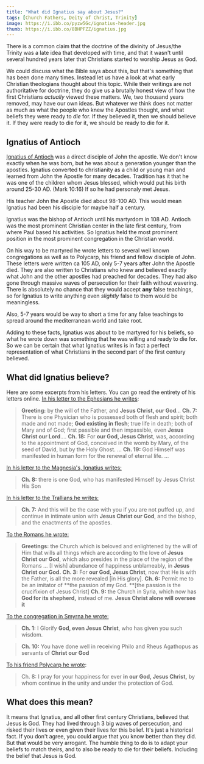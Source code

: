 ```yaml
---
title: "What did Ignatius say about Jesus?"
tags: [Church Fathers, Deity of Christ, Trinity]
image: https://i.ibb.co/pyzw5Gc/ignatius-header.jpg
thumb: https://i.ibb.co/8BHPFZZ/ignatius.jpg
---
```


There is a common claim that the doctrine of the divinity of Jesus/the Trinity was a late idea that developed with time, and that it wasn't until several hundred years later that Christians started to worship Jesus as God. 

We could discuss what the Bible says about this, but that's something that has been done many times. Instead let us have a look at what early Christian theologians thought about this topic. While their writings are not authoritative for doctrine, they do give us a brutally honest view of how the first Christians *actually* viewed these matters. We, two thousand years removed, may have our own ideas. But whatever *we* think does not matter as much as what the people who knew the Apostles thought, and what beliefs they were ready to *die* for. If they believed it, then we should believe it. If they were ready to die for it, we should be ready to die for it.

## Ignatius of Antioch

[Ignatius of Antioch](https://en.wikipedia.org/wiki/Ignatius_of_Antioch) was a direct disciple of John the apostle. We don't know exactly when he was born, but he was about a generation younger than the apostles. Ignatius converted to christianity as a child or young man and learned from John the Apostle for many decades. Tradition has it that he was one of the children whom Jesus blessed, which would put his birth around 25-30 AD. (Mark 10:16) If so he had personaly met Jesus. 

His teacher John the Apostle died about 98-100 AD. This would mean Ignatius had been his disciple for maybe half a century. 

Ignatius was the bishop of Antioch until his martyrdom in 108 AD. Antioch was the most prominent Christian center in the late first century, from where Paul based his activities. So Ignatius held the most prominent position in the most prominent congregation in the Christian world. 

On his way to be martyred he wrote letters to several well known congregations as well as to Polycarp, his friend and fellow disciple of John. These letters were written ca 105 AD, only 5-7 years after John the Apostle died. They are also written to Christians who knew and believed exactly what John and the other apostles had preached for decades. They had also gone through massive waves of persecution for their faith without wavering. There is absolutely no chance that they would accept **any** false teachings, so for Ignatius to write anything even *slightly* false to them would be meaningless. 

Also, 5-7 years would be way to short a time for any false teachings to spread around the mediterranean world and take root.

Adding to these facts, Ignatius was about to be martyred for his beliefs, so what he wrote down was something that he was willing and ready to die for. So we can be certain that what Ignatius writes is in fact a perfect representation of what Christians in the second part of the first century believed.

## What did Ignatius believe?

Here are some excerpts from his letters. You can go read the entirety of his letters online. [In his letter to the Ephesians he writes](https://www.newadvent.org/fathers/0104.htm):

> **Greeting:** by the will of the Father, and **Jesus Christ, our God**... **Ch. 7:** There is one Physician who is possessed both of flesh and spirit; both made and not made; **God existing in flesh**; true life in death; both of Mary and of God; first passible and then impassible, even **Jesus Christ our Lord**.... **Ch. 18:** For **our God, Jesus Christ**, was, according to the appointment of God, conceived in the womb by Mary, of the seed of David, but by the Holy Ghost. ... **Ch. 19:** God Himself was manifested in human form for the renewal of eternal life. ...

[In his letter to the Magnesia's, Ignatius writes:](https://www.newadvent.org/fathers/0105.htm)

> **Ch. 8:** there is one God, who has manifested Himself by Jesus Christ His Son

[In his letter to the Trallians he writes:](https://www.newadvent.org/fathers/0106.htm)

> **Ch. 7:** And this will be the case with you if you are not puffed up, and continue in intimate union with **Jesus Christ our God**, and the bishop, and the enactments of the apostles.

[To the Romans he wrote:](https://www.newadvent.org/fathers/0107.htm)

> **Greetings:** the Church which is beloved and enlightened by the will of Him that wills all things which are according to the love of **Jesus Christ our God**, which also presides in the place of the region of the Romans ... [I wish] abundance of happiness unblameably, in **Jesus Christ our God.** **Ch. 3:** For **our God, Jesus Christ**, now that He is with the Father, is all the more revealed [in His glory]. **Ch. 6:** Permit me to be an imitator of **the passion of my God. **[the passion is the crucifixion of Jesus Christ] **Ch. 9:** the Church in Syria, which now has **God for its shepherd,** instead of me. **Jesus Christ alone will oversee it**

[To the congregation in Smyrna he wrote:](https://www.newadvent.org/fathers/0109.htm)

> **Ch. 1:** I Glorify **God, even Jesus Christ**, who has given you such wisdom.

> **Ch. 10:** You have done well in receiving Philo and Rheus Agathopus as servants of **Christ our God**

[To his friend Polycarp he wrote](https://www.newadvent.org/fathers/0110.htm):

> Ch. 8: I pray for your happiness for ever **in our God, Jesus Christ,** by whom continue in the unity and under the protection of God.

## What does this mean?

It means that Ignatius, and all other first century Christians, believed that Jesus is God. They had lived through 3 big waves of persecution, and risked their lives or even given their lives for this belief. It's just a historical fact. If you don't agree, you could argue that you know better than they did. But that would be very arrogant. The humble thing to do is to adapt your beliefs to match theirs, and to also be ready to die for their beliefs. Including the belief that Jesus is God.
